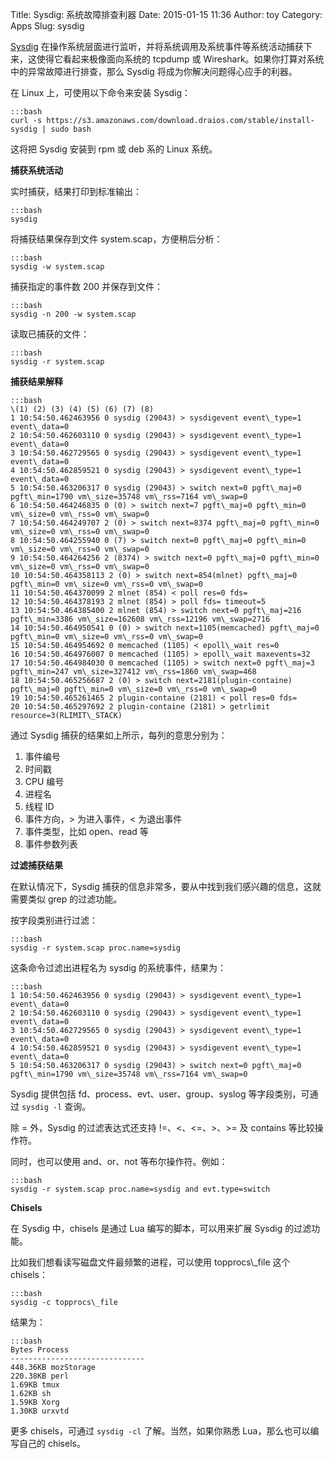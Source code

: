 Title: Sysdig: 系统故障排查利器
Date: 2015-01-15 11:36
Author: toy
Category: Apps
Slug: sysdig

[Sysdig][s] 在操作系统层面进行监听，并将系统调用及系统事件等系统活动捕获下来，这使得它看起来极像面向系统的 tcpdump 或 Wireshark。如果你打算对系统中的异常故障进行排查，那么 Sysdig 将成为你解决问题得心应手的利器。

在 Linux 上，可使用以下命令来安装 Sysdig：

    :::bash
    curl -s https://s3.amazonaws.com/download.draios.com/stable/install-sysdig | sudo bash

这将把 Sysdig 安装到 rpm 或 deb 系的 Linux 系统。

**捕获系统活动**

实时捕获，结果打印到标准输出：

    :::bash
    sysdig

将捕获结果保存到文件 system.scap，方便稍后分析：

    :::bash
    sysdig -w system.scap

捕获指定的事件数 200 并保存到文件：

    :::bash
    sysdig -n 200 -w system.scap

读取已捕获的文件：

    :::bash
    sysdig -r system.scap

**捕获结果解释**

    :::bash
    \(1) (2) (3) (4) (5) (6) (7) (8)  
    1 10:54:50.462463956 0 sysdig (29043) > sysdigevent event\_type=1
    event\_data=0  
    2 10:54:50.462603110 0 sysdig (29043) > sysdigevent event\_type=1
    event\_data=0  
    3 10:54:50.462729565 0 sysdig (29043) > sysdigevent event\_type=1
    event\_data=0  
    4 10:54:50.462859521 0 sysdig (29043) > sysdigevent event\_type=1
    event\_data=0  
    5 10:54:50.463206317 0 sysdig (29043) > switch next=0 pgft\_maj=0
    pgft\_min=1790 vm\_size=35748 vm\_rss=7164 vm\_swap=0  
    6 10:54:50.464246835 0 (0) > switch next=7 pgft\_maj=0 pgft\_min=0
    vm\_size=0 vm\_rss=0 vm\_swap=0  
    7 10:54:50.464249707 2 (0) > switch next=8374 pgft\_maj=0 pgft\_min=0
    vm\_size=0 vm\_rss=0 vm\_swap=0  
    8 10:54:50.464255940 0 (7) > switch next=0 pgft\_maj=0 pgft\_min=0
    vm\_size=0 vm\_rss=0 vm\_swap=0  
    9 10:54:50.464264256 2 (8374) > switch next=0 pgft\_maj=0 pgft\_min=0
    vm\_size=0 vm\_rss=0 vm\_swap=0  
    10 10:54:50.464358113 2 (0) > switch next=854(mlnet) pgft\_maj=0
    pgft\_min=0 vm\_size=0 vm\_rss=0 vm\_swap=0  
    11 10:54:50.464370099 2 mlnet (854) < poll res=0 fds=  
    12 10:54:50.464378193 2 mlnet (854) > poll fds= timeout=5  
    13 10:54:50.464385400 2 mlnet (854) > switch next=0 pgft\_maj=216
    pgft\_min=3386 vm\_size=162608 vm\_rss=12196 vm\_swap=2716  
    14 10:54:50.464950541 0 (0) > switch next=1105(memcached) pgft\_maj=0
    pgft\_min=0 vm\_size=0 vm\_rss=0 vm\_swap=0  
    15 10:54:50.464954692 0 memcached (1105) < epoll\_wait res=0  
    16 10:54:50.464976007 0 memcached (1105) > epoll\_wait maxevents=32  
    17 10:54:50.464984030 0 memcached (1105) > switch next=0 pgft\_maj=3
    pgft\_min=247 vm\_size=327412 vm\_rss=1860 vm\_swap=468  
    18 10:54:50.465256687 2 (0) > switch next=2181(plugin-containe)
    pgft\_maj=0 pgft\_min=0 vm\_size=0 vm\_rss=0 vm\_swap=0  
    19 10:54:50.465261465 2 plugin-containe (2181) < poll res=0 fds=  
    20 10:54:50.465297692 2 plugin-containe (2181) > getrlimit
    resource=3(RLIMIT\_STACK)

通过 Sysdig 捕获的结果如上所示，每列的意思分别为：

1. 事件编号  
2. 时间戳  
3. CPU 编号  
4. 进程名  
5. 线程 ID  
6. 事件方向，> 为进入事件，< 为退出事件  
7. 事件类型，比如 open、read 等  
8. 事件参数列表

**过滤捕获结果**

在默认情况下，Sysdig 捕获的信息非常多，要从中找到我们感兴趣的信息，这就需要类似 grep 的过滤功能。

按字段类别进行过滤：

    :::bash
    sysdig -r system.scap proc.name=sysdig

这条命令过滤出进程名为 sysdig 的系统事件，结果为：

    :::bash
    1 10:54:50.462463956 0 sysdig (29043) > sysdigevent event\_type=1
    event\_data=0  
    2 10:54:50.462603110 0 sysdig (29043) > sysdigevent event\_type=1
    event\_data=0  
    3 10:54:50.462729565 0 sysdig (29043) > sysdigevent event\_type=1
    event\_data=0  
    4 10:54:50.462859521 0 sysdig (29043) > sysdigevent event\_type=1
    event\_data=0  
    5 10:54:50.463206317 0 sysdig (29043) > switch next=0 pgft\_maj=0
    pgft\_min=1790 vm\_size=35748 vm\_rss=7164 vm\_swap=0

Sysdig 提供包括 fd、process、evt、user、group、syslog 等字段类别，可通过 `sysdig -l` 查询。

除 = 外，Sysdig 的过滤表达式还支持 !=、<、<=、>、>= 及 contains 等比较操作符。

同时，也可以使用 and、or、not 等布尔操作符。例如：

    :::bash
    sysdig -r system.scap proc.name=sysdig and evt.type=switch

**Chisels**

在 Sysdig 中，chisels 是通过 Lua 编写的脚本，可以用来扩展 Sysdig 的过滤功能。

比如我们想看读写磁盘文件最频繁的进程，可以使用 topprocs\\\_file 这个 chisels：

    :::bash
    sysdig -c topprocs\_file

结果为：

    :::bash
    Bytes Process  
    ------------------------------  
    448.36KB mozStorage  
    220.38KB perl  
    1.69KB tmux  
    1.62KB sh  
    1.59KB Xorg  
    1.30KB urxvtd

更多 chisels，可通过 `sysdig -cl` 了解。当然，如果你熟悉 Lua，那么也可以编写自己的 chisels。

[s]: http://www.sysdig.org
